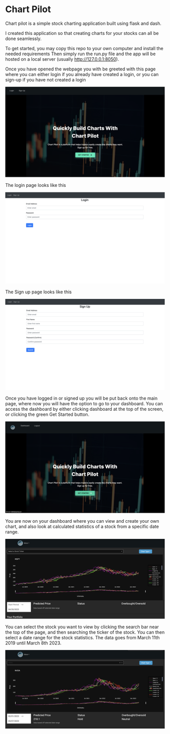 # Chart Pilot

Chart pilot is a simple stock charting application built using flask and dash.

I created this application so that creating charts for your stocks can all be done seamlessly.

To get started, you may copy this repo to your own computer and install the needed requirements
Then simply run the run.py file and the app will be hosted on a local server (usually http://127.0.0.1:8050).


Once you have opened the webpage you with be greeted with this page where you can either login if you already have created a login, or you can sign-up if you have not created a login

![website front](Images/ChartPilotFront.png)


The login page looks like this

![website login](Images/ChartPilotLogin.png)

The Sign up page looks like this 

![website login](Images/ChartPilotSignUp.png)


Once you have logged in or signed up you will be put back onto the main page, where now you will have the option to go to your dashboard. You can access the dashboard by either clicking dashboard at the top of the screen, or clicking the green Get Started button.

![website login](Images/ChartPilotLoggedInFront.png)

You are now on your dashboard where you can view and create your own chart, and also look at calculated statistics of a stock from a specific date range.

![website login](Images/ChartPilotDashOpen.png)


You can select the stock you want to view by clicking the search bar near the top of the page, and then searching the ticker of the stock. You can then select a date range for the stock statistics. The data goes from March 11th 2019 until March 8th 2023.

![website login](Images/ChartPilotDashStats.png)

